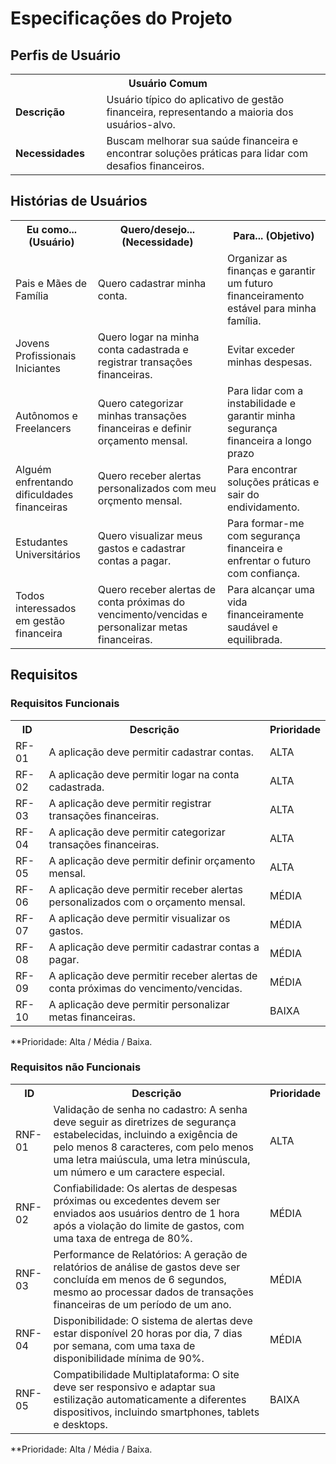 # Especificações do Projeto


## Perfis de Usuário

<table>
<tbody>
<tr align=center>
<th colspan="2">Usuário Comum </th>
</tr>
<tr>
<td width="150px"><b>Descrição</b></td>
<td width="600px">Usuário típico do aplicativo de gestão financeira, representando a maioria dos usuários-alvo. </td>
</tr>
<tr>
<td><b>Necessidades</b></td>
<td>Buscam melhorar sua saúde financeira e encontrar soluções práticas para lidar com desafios financeiros. </td>
</tr>
</tbody>
</table>


## Histórias de Usuários

<table>
    <tr>
        <th>Eu como... (Usuário)</th>
        <th>Quero/desejo... (Necessidade)</th>
        <th>Para... (Objetivo)</th>
    </tr>
    <tr>
        <td>Pais e Mães de Família </td>
        <td>Quero cadastrar minha conta. </td>
        <td>Organizar as finanças e garantir um futuro financeiramento estável para minha família. </td>
    </tr>
    <tr>
        <td>Jovens Profissionais Iniciantes </td>
        <td>Quero logar na minha conta cadastrada e registrar transações financeiras. </td>
        <td>Evitar exceder minhas despesas. </td>
    </tr>
    <tr>
        <td>Autônomos e Freelancers </td>
        <td>Quero categorizar minhas transações financeiras e definir orçamento mensal. </td>
        <td>Para lidar com a instabilidade e garantir minha segurança financeira a longo prazo</td>
    </tr>
    <tr>
        <td>Alguém enfrentando dificuldades financeiras </td>
        <td>Quero receber alertas personalizados com meu orçmento mensal. </td>
        <td>Para encontrar soluções práticas e sair do endividamento. </td>
    </tr>
      <tr>
        <td>Estudantes Universitários </td>
        <td>Quero visualizar meus gastos e cadastrar contas a pagar. </td>
        <td>Para formar-me com segurança financeira e enfrentar o futuro com confiança. </td>
    </tr>
        <tr>
        <td>Todos interessados em gestão financeira </td>
        <td>Quero receber alertas de conta próximas do vencimento/vencidas e personalizar metas financeiras. </td>
        <td>Para alcançar uma vida financeiramente saudável e equilibrada.</td>
</table>


## Requisitos

### Requisitos Funcionais

<table>
    <tr>
        <th>ID</th>
        <th>Descrição</th>
        <th>Prioridade</th>
    </tr>
    <tr>
        <td>RF-01 </td>
        <td>A aplicação deve permitir cadastrar contas. </td>
        <td>ALTA</td>
    </tr>
    <tr>
        <td>RF-02 </td>
        <td>A aplicação deve permitir logar na conta cadastrada. </td>
        <td>ALTA</td>
    </tr>
    <tr>
        <td>RF-03 </td>
        <td>A aplicação deve permitir registrar transações financeiras. </td>
        <td>ALTA</td>
    </tr>
    <tr>
        <td>RF-04 </td>
        <td>A aplicação deve permitir categorizar transações financeiras. </td>
        <td>ALTA</td>
    </tr>
    <tr>
        <td>RF-05 </td>
        <td>A aplicação deve permitir definir orçamento mensal. </td>
        <td>ALTA</td>
    </tr>
    <tr>
        <td>RF-06 </td>
        <td>A aplicação deve permitir receber alertas personalizados com o orçamento mensal. </td>
        <td>MÉDIA</td>
    </tr>
    <tr>
        <td>RF-07 </td>
        <td>A aplicação deve permitir visualizar os gastos. </td>
        <td>MÉDIA</td>
    </tr>
    <tr>
        <td>RF-08 </td>
        <td>A aplicação deve permitir cadastrar contas a pagar. </td>
        <td>MÉDIA</td>
    </tr>
    <tr>
        <td>RF-09 </td>
        <td>A aplicação deve permitir receber alertas de conta próximas do vencimento/vencidas. </td>
        <td>MÉDIA</td>
    </tr>
    <tr>
        <td>RF-10 </td>
        <td>A aplicação deve permitir personalizar metas financeiras. </td>
        <td>BAIXA</td>
    </tr>
</table>

**Prioridade: Alta / Média / Baixa.


### Requisitos não Funcionais

<table>
    <tr>
        <th>ID </th>
        <th>Descrição </th>
        <th>Prioridade </th>
    </tr>
    <tr>
        <td>RNF-01</td>
        <td>Validação de senha no cadastro: A senha deve seguir as diretrizes de segurança estabelecidas, incluindo a exigência de pelo menos 8 caracteres, com pelo menos uma letra maiúscula, uma letra minúscula, um número e um caractere especial. </td>
        <td>ALTA </td>
    </tr>
    <tr>
        <td>RNF-02</td>
        <td>Confiabilidade: Os alertas de despesas próximas ou excedentes devem ser enviados aos usuários dentro de 1 hora após a violação do limite de gastos, com uma taxa de entrega de 80%. </td>
        <td>MÉDIA </td>
    </tr>
    <tr>
        <td>RNF-03</td>
        <td>Performance de Relatórios: A geração de relatórios de análise de gastos deve ser concluída em menos de 6 segundos, mesmo ao processar dados de transações financeiras de um período de um ano. </td>
        <td>MÉDIA </td>
    </tr>
    <tr>
        <td>RNF-04</td>
        <td>Disponibilidade: O sistema de alertas deve estar disponível 20 horas por dia, 7 dias por semana, com uma taxa de disponibilidade mínima de 90%. </td>
        <td>MÉDIA </td>
    </tr>
    <tr>
        <td>RNF-05</td>
        <td>Compatibilidade Multiplataforma: O site deve ser responsivo e adaptar sua estilização automaticamente a diferentes dispositivos, incluindo smartphones, tablets e desktops. </td>
        <td>BAIXA </td>
    </tr>
</table>

**Prioridade: Alta / Média / Baixa.
